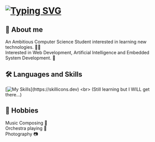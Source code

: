 # [![Typing SVG](https://readme-typing-svg.demolab.com?font=Fira+Code&pause=1000&color=2CF763&width=435&lines=👋+Hello+there!+Nice+to+see+you+here)](https://git.io/typing-svg)

<!--
**s3thanaut/s3thanaut** is a ✨ _special_ ✨ repository because its `README.md` (this file) appears on your GitHub profile.

Here are some ideas to get you started:

- 🔭 I’m currently working on ...
- 🌱 I’m currently learning ...
- 👯 I’m looking to collaborate on ...
- 🤔 I’m looking for help with ...
- 💬 Ask me about ...
- 📫 How to reach me: ...
- 😄 Pronouns: ...
- ⚡ Fun fact: ...
-->

## 🧠 About me
An Ambitious Computer Science Student interested in learning new technologies. 👨‍🎓<br>
Interested in Web Development, Artificial Intelligence and Embedded System Development. 🤖

## 🛠 Languages and Skills
[![My Skills](https://skillicons.dev/icons?i=git,github,html,css,js,react,nodejs,mongodb,arch,arduino,blender,py,java,ps,ai,pr,ae,)](https://skillicons.dev)
<br>
(Still learning but I WILL get there...)

## 🎸 Hobbies
Music Composing 🎹<br>
Orchestra playing 🎷<br>
Photography 📷<br>
